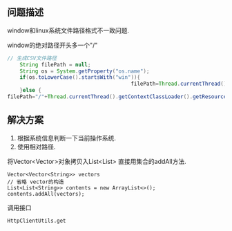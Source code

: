 

## 问题描述

window和linux系统文件路径格式不一致问题.

window的绝对路径开头多一个"/"
```java
// 生成CSV文件路径
	String filePath = null;
	String os = System.getProperty("os.name");  
	if(os.toLowerCase().startsWith("win")){  
										filePath=Thread.currentThread().getContextClassLoader().getResource("").getPath().substring(1) + fileName;
	}else {
filePath="/"+Thread.currentThread().getContextClassLoader().getResource("").getPath().substring(1) + fileName;}
```

## 解决方案

1.  根据系统信息判断一下当前操作系统.
2.  使用相对路径.



将Vector<Vector<String>>对象拷贝入List<List<String>> 直接用集合的addAll方法.

```
Vector<Vector<String>> vectors
// 省略 vector的构造
List<List<String>> contents = new ArrayList<>();
contents.addAll(vectors);
```



调用接口

```
HttpClientUtils.get
```